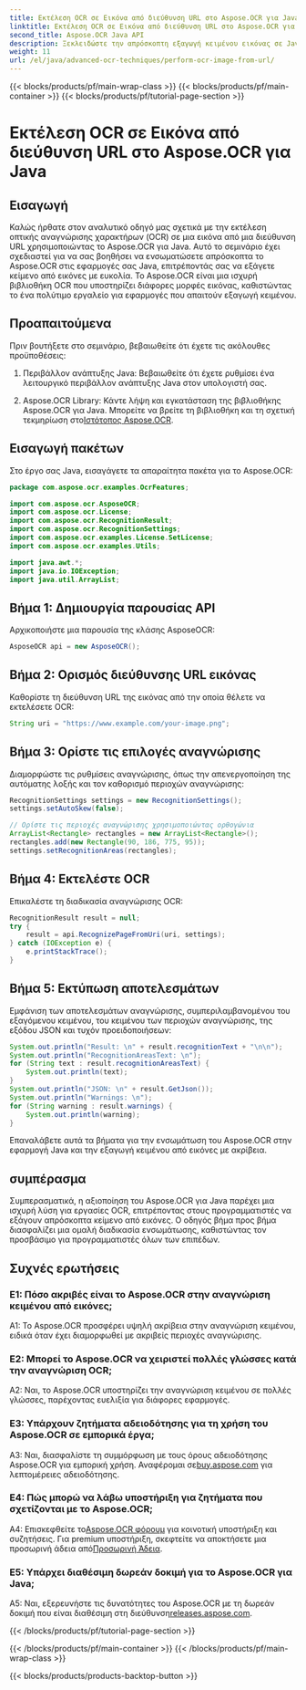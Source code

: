 ```yaml
---
title: Εκτέλεση OCR σε Εικόνα από διεύθυνση URL στο Aspose.OCR για Java
linktitle: Εκτέλεση OCR σε Εικόνα από διεύθυνση URL στο Aspose.OCR για Java
second_title: Aspose.OCR Java API
description: Ξεκλειδώστε την απρόσκοπτη εξαγωγή κειμένου εικόνας σε Java με το Aspose.OCR. OCR υψηλής ακρίβειας με εύκολη ενσωμάτωση.
weight: 11
url: /el/java/advanced-ocr-techniques/perform-ocr-image-from-url/
---
```


{{< blocks/products/pf/main-wrap-class >}}
{{< blocks/products/pf/main-container >}}
{{< blocks/products/pf/tutorial-page-section >}}

# Εκτέλεση OCR σε Εικόνα από διεύθυνση URL στο Aspose.OCR για Java

## Εισαγωγή

Καλώς ήρθατε στον αναλυτικό οδηγό μας σχετικά με την εκτέλεση οπτικής αναγνώρισης χαρακτήρων (OCR) σε μια εικόνα από μια διεύθυνση URL χρησιμοποιώντας το Aspose.OCR για Java. Αυτό το σεμινάριο έχει σχεδιαστεί για να σας βοηθήσει να ενσωματώσετε απρόσκοπτα το Aspose.OCR στις εφαρμογές σας Java, επιτρέποντάς σας να εξάγετε κείμενο από εικόνες με ευκολία. Το Aspose.OCR είναι μια ισχυρή βιβλιοθήκη OCR που υποστηρίζει διάφορες μορφές εικόνας, καθιστώντας το ένα πολύτιμο εργαλείο για εφαρμογές που απαιτούν εξαγωγή κειμένου.

## Προαπαιτούμενα

Πριν βουτήξετε στο σεμινάριο, βεβαιωθείτε ότι έχετε τις ακόλουθες προϋποθέσεις:

1. Περιβάλλον ανάπτυξης Java: Βεβαιωθείτε ότι έχετε ρυθμίσει ένα λειτουργικό περιβάλλον ανάπτυξης Java στον υπολογιστή σας.

2.  Aspose.OCR Library: Κάντε λήψη και εγκατάσταση της βιβλιοθήκης Aspose.OCR για Java. Μπορείτε να βρείτε τη βιβλιοθήκη και τη σχετική τεκμηρίωση στο[Ιστότοπος Aspose.OCR](https://reference.aspose.com/ocr/java/).

## Εισαγωγή πακέτων

Στο έργο σας Java, εισαγάγετε τα απαραίτητα πακέτα για το Aspose.OCR:

```java
package com.aspose.ocr.examples.OcrFeatures;

import com.aspose.ocr.AsposeOCR;
import com.aspose.ocr.License;
import com.aspose.ocr.RecognitionResult;
import com.aspose.ocr.RecognitionSettings;
import com.aspose.ocr.examples.License.SetLicense;
import com.aspose.ocr.examples.Utils;

import java.awt.*;
import java.io.IOException;
import java.util.ArrayList;
```

## Βήμα 1: Δημιουργία παρουσίας API

Αρχικοποιήστε μια παρουσία της κλάσης AsposeOCR:

```java
AsposeOCR api = new AsposeOCR();
```

## Βήμα 2: Ορισμός διεύθυνσης URL εικόνας

Καθορίστε τη διεύθυνση URL της εικόνας από την οποία θέλετε να εκτελέσετε OCR:

```java
String uri = "https://www.example.com/your-image.png";
```

## Βήμα 3: Ορίστε τις επιλογές αναγνώρισης

Διαμορφώστε τις ρυθμίσεις αναγνώρισης, όπως την απενεργοποίηση της αυτόματης λοξής και τον καθορισμό περιοχών αναγνώρισης:

```java
RecognitionSettings settings = new RecognitionSettings();
settings.setAutoSkew(false);

// Ορίστε τις περιοχές αναγνώρισης χρησιμοποιώντας ορθογώνια
ArrayList<Rectangle> rectangles = new ArrayList<Rectangle>();
rectangles.add(new Rectangle(90, 186, 775, 95));
settings.setRecognitionAreas(rectangles);
```

## Βήμα 4: Εκτελέστε OCR

Επικαλέστε τη διαδικασία αναγνώρισης OCR:

```java
RecognitionResult result = null;
try {
    result = api.RecognizePageFromUri(uri, settings);
} catch (IOException e) {
    e.printStackTrace();
}
```

## Βήμα 5: Εκτύπωση αποτελεσμάτων

Εμφάνιση των αποτελεσμάτων αναγνώρισης, συμπεριλαμβανομένου του εξαγόμενου κειμένου, του κειμένου των περιοχών αναγνώρισης, της εξόδου JSON και τυχόν προειδοποιήσεων:

```java
System.out.println("Result: \n" + result.recognitionText + "\n\n");
System.out.println("RecognitionAreasText: \n");
for (String text : result.recognitionAreasText) {
    System.out.println(text);
}
System.out.println("JSON: \n" + result.GetJson());
System.out.println("Warnings: \n");
for (String warning : result.warnings) {
    System.out.println(warning);
}
```

Επαναλάβετε αυτά τα βήματα για την ενσωμάτωση του Aspose.OCR στην εφαρμογή Java και την εξαγωγή κειμένου από εικόνες με ακρίβεια.

## συμπέρασμα

Συμπερασματικά, η αξιοποίηση του Aspose.OCR για Java παρέχει μια ισχυρή λύση για εργασίες OCR, επιτρέποντας στους προγραμματιστές να εξάγουν απρόσκοπτα κείμενο από εικόνες. Ο οδηγός βήμα προς βήμα διασφαλίζει μια ομαλή διαδικασία ενσωμάτωσης, καθιστώντας τον προσβάσιμο για προγραμματιστές όλων των επιπέδων.

## Συχνές ερωτήσεις

### Ε1: Πόσο ακριβές είναι το Aspose.OCR στην αναγνώριση κειμένου από εικόνες;

A1: Το Aspose.OCR προσφέρει υψηλή ακρίβεια στην αναγνώριση κειμένου, ειδικά όταν έχει διαμορφωθεί με ακριβείς περιοχές αναγνώρισης.

### Ε2: Μπορεί το Aspose.OCR να χειριστεί πολλές γλώσσες κατά την αναγνώριση OCR;

A2: Ναι, το Aspose.OCR υποστηρίζει την αναγνώριση κειμένου σε πολλές γλώσσες, παρέχοντας ευελιξία για διάφορες εφαρμογές.

### Ε3: Υπάρχουν ζητήματα αδειοδότησης για τη χρήση του Aspose.OCR σε εμπορικά έργα;

A3: Ναι, διασφαλίστε τη συμμόρφωση με τους όρους αδειοδότησης Aspose.OCR για εμπορική χρήση. Αναφέρομαι σε[buy.aspose.com](https://purchase.aspose.com/buy) για λεπτομέρειες αδειοδότησης.

### Ε4: Πώς μπορώ να λάβω υποστήριξη για ζητήματα που σχετίζονται με το Aspose.OCR;

 A4: Επισκεφθείτε το[Aspose.OCR φόρουμ](https://forum.aspose.com/c/ocr/16) για κοινοτική υποστήριξη και συζητήσεις. Για premium υποστήριξη, σκεφτείτε να αποκτήσετε μια προσωρινή άδεια από[Προσωρινή Άδεια](https://purchase.aspose.com/temporary-license/).

### Ε5: Υπάρχει διαθέσιμη δωρεάν δοκιμή για το Aspose.OCR για Java;

 A5: Ναι, εξερευνήστε τις δυνατότητες του Aspose.OCR με τη δωρεάν δοκιμή που είναι διαθέσιμη στη διεύθυνση[releases.aspose.com](https://releases.aspose.com/).

{{< /blocks/products/pf/tutorial-page-section >}}

{{< /blocks/products/pf/main-container >}}
{{< /blocks/products/pf/main-wrap-class >}}

{{< blocks/products/products-backtop-button >}}
